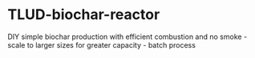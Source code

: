 # TLUD-biochar-reactor
DIY simple biochar production with efficient combustion and no smoke - scale to larger sizes for greater capacity - batch process
